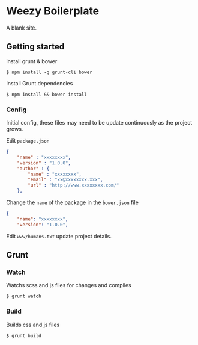 Weezy Boilerplate
=================

A blank site.

## Getting started

install grunt & bower

```dash
$ npm install -g grunt-cli bower
```

Install Grunt dependencies

```dash
$ npm install && bower install
```

### Config

Initial config, these files may need to be update continuously as the project grows.

Edit ```package.json```

```json
{
    "name" : "xxxxxxxx",
    "version" : "1.0.0",
    "author" : {
        "name" : "xxxxxxxx",
        "email" : "xx@xxxxxxxx.xxx",
        "url" : "http://www.xxxxxxxx.com/"
    },
```

Change the ```name``` of the package in the ```bower.json``` file

```json
{
    "name": "xxxxxxxx",
    "version": "1.0.0",
```

Edit ```www/humans.txt``` update project details.


## Grunt

### Watch
Watchs scss and js files for changes and compiles
```dash
$ grunt watch
```

### Build
Builds css and js files
```dash
$ grunt build
```
